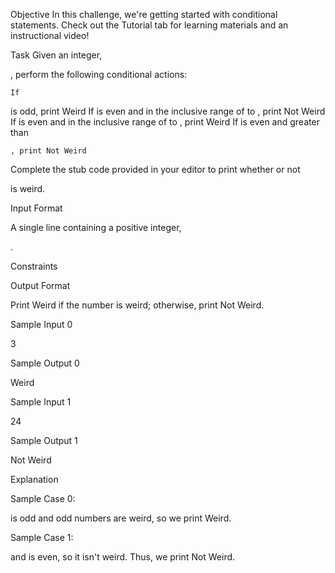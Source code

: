 Objective
In this challenge, we're getting started with conditional statements. Check out the Tutorial tab for learning materials and an instructional video!

Task
Given an integer,

, perform the following conditional actions:

    If 

is odd, print Weird
If
is even and in the inclusive range of to
, print Not Weird
If
is even and in the inclusive range of to
, print Weird
If
is even and greater than

    , print Not Weird

Complete the stub code provided in your editor to print whether or not

is weird.

Input Format

A single line containing a positive integer,

.

Constraints

Output Format

Print Weird if the number is weird; otherwise, print Not Weird.

Sample Input 0

3

Sample Output 0

Weird

Sample Input 1

24

Sample Output 1

Not Weird

Explanation

Sample Case 0:

is odd and odd numbers are weird, so we print Weird.

Sample Case 1:

and is even, so it isn't weird. Thus, we print Not Weird.